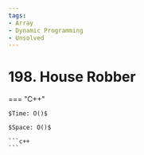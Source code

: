 ```yaml
---
tags:
- Array
- Dynamic Programming
- Unsolved
---
```



# 198. House Robber

=== "C++"

    $Time: O()$

    $Space: O()$

    ```c++
    ```